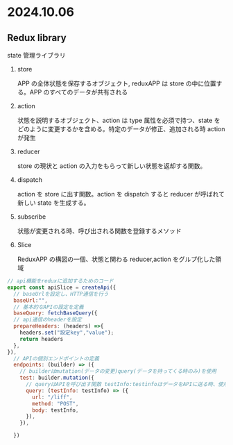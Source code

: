 # 2024.10.06

## Redux library

state 管理ライブラリ

1. store

   APP の全体状態を保存するオブジェクト, reduxAPP は store の中に位置する。APP のすべてのデータが共有される

2. action

   状態を説明するオブジェクト、action は type 属性を必須で持つ、state をどのように変更するかを含める。特定のデータが修正、追加される時 action が発生

3. reducer

   store の現状と action の入力をもらって新しい状態を返却する関数。

4. dispatch

   action を store に出す関数。action を dispatch すると reducer が呼ばれて新しい state を生成する。

5. subscribe

   状態が変更される時、呼び出される関数を登録するメソッド

6. Slice

   ReduxAPP の構図の一個、状態と関わる reducer,action をグルプ化した領域

```javascript
// api機能をreduxに追加するためのコード
export const apiSlice = createApi({
  // baseUrlを設定し、HTTP通信を行う
  baseUrl:"",
  // 基本的なAPIの設定を定義
  baseQuery: fetchBaseQuery({
  // api通信のheaderを設定
  prepareHeaders: (headers) =>{
    headers.set("設定key","value");
    return headers
  },
}),
  // APIの個別エンドポイントの定義
  endpoints: (builder) => ({
    // builderはmutation(データの変更)query(データを持ってくる時のみ)を使用
    test: builder.mutation({
      // queryはAPIを呼び出す関数 testInfo:testinfoはデータをAPIに送る時、使用するデータ
      query: (testInfo: testInfo) => ({
        url: "/liff",
        method: "POST",
        body: testInfo,
      }),
    }),

  })

```
